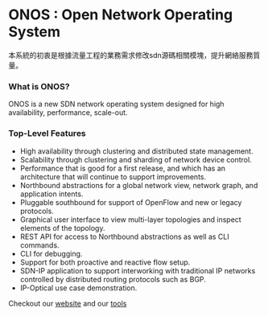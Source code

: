 ONOS : Open Network Operating System
====================================

本系統的初衷是根據流量工程的業務需求修改sdn源碼相關模塊，提升網絡服務質量。

### What is ONOS?
ONOS is a new SDN network operating system designed for high availability,
performance, scale-out.

### Top-Level Features

* High availability through clustering and distributed state management.
* Scalability through clustering and sharding of network device control.
* Performance that is good for a first release, and which has an architecture
  that will continue to support improvements.
* Northbound abstractions for a global network view, network graph, and
  application intents.
* Pluggable southbound for support of OpenFlow and new or legacy protocols.
* Graphical user interface to view multi-layer topologies and inspect elements
  of the topology.
* REST API for access to Northbound abstractions as well as CLI commands.
* CLI for debugging.
* Support for both proactive and reactive flow setup.
* SDN-IP application to support interworking with traditional IP networks
  controlled by distributed routing protocols such as BGP.
* IP-Optical use case demonstration.

Checkout our [website](http://www.onosproject.org) and our
[tools](http://www.onosproject.org/software/#tools)
